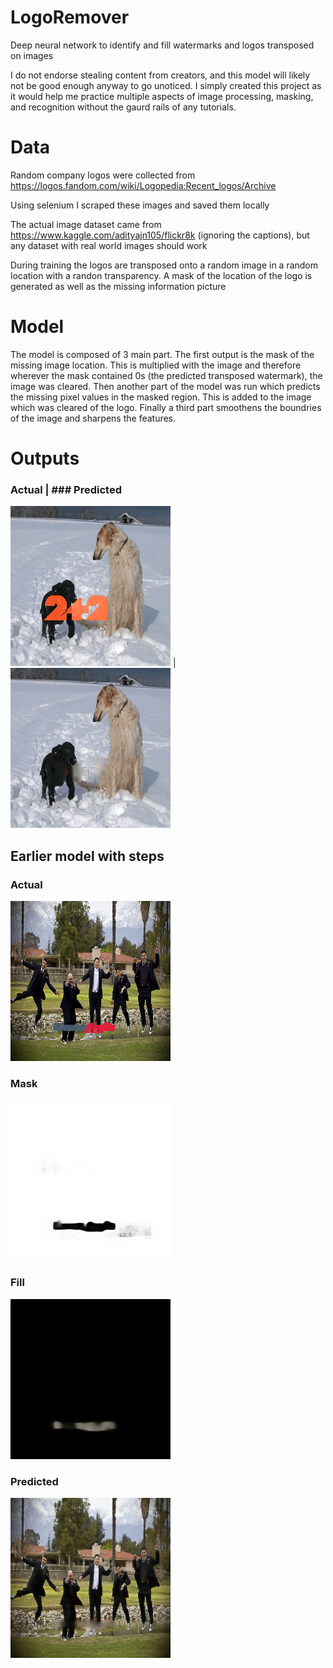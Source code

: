 # LogoRemover
Deep neural network to identify and fill watermarks and logos transposed on images

I do not endorse stealing content from creators, and this model will likely not be good enough anyway to go unoticed. I simply created this project as it would help me practice multiple aspects of image processing, masking, and recognition without the gaurd rails of any tutorials.

# Data

Random company logos were collected from https://logos.fandom.com/wiki/Logopedia:Recent_logos/Archive

Using selenium I scraped these images and saved them locally

The actual image dataset came from https://www.kaggle.com/adityajn105/flickr8k (ignoring the captions), but any dataset with real world images should work

During training the logos are transposed onto a random image in a random location with a randon transparency. A mask of the location of the logo is generated as well as the missing information picture

# Model

The model is composed of 3 main part. The first output is the mask of the missing image location. This is multiplied with the image and therefore wherever the mask contained 0s (the predicted transposed watermark), the image was cleared. Then another part of the model was run which predicts the missing pixel values in the masked region. This is added to the image which was cleared of the logo. Finally a third part smoothens the boundries of the image and sharpens the features.

# Outputs

### Actual | ### Predicted
![Actual dog image](output/dogActual.png "Actual Image") | ![Predicted dog image](output/dogPredict.png "Predicted Image")


## Earlier model with steps
### Actual
![Actual people image](output/peopleActual.png "Actual Image")
### Mask
![Masked people image](output/peopleMask.png "Masked Image")
### Fill
![Fill prediction people image](output/peopleFill.png "Predicted Fill Image")
### Predicted
![Predicted people image](output/peoplePredict.png "Predicted Image")


